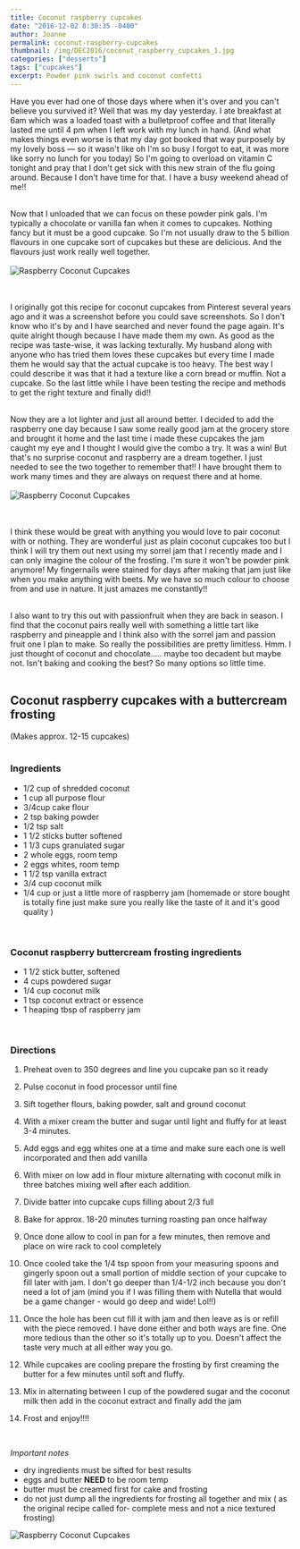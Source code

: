 ```yaml
---
title: Coconut raspberry cupcakes
date: "2016-12-02 8:30:35 -0400"
author: Joanne
permalink: coconut-raspberry-cupcakes
thumbnail: /img/DEC2016/coconut_raspberry_cupcakes_1.jpg
categories: ["desserts"]
tags: ["cupcakes"]
excerpt: Powder pink swirls and coconut confetti
---
```


Have you ever had one of those days where when it's over and you can't believe you survived it?   Well that was my day yesterday. I ate breakfast at 6am which was a loaded toast with a bulletproof coffee and that literally lasted me until 4 pm when I left work with my lunch in hand. (And what makes things even worse is that my day got booked that way purposely by my lovely boss &mdash; so it wasn't like oh I'm so busy I forgot to eat, it was more like sorry no lunch for you today) So I'm going to overload on vitamin C tonight and pray that I don't get sick with this new strain of the flu going around.  Because I don't have time for that. I have a busy weekend ahead of me!!
<br><br>

Now that I unloaded that we can focus on these powder pink gals. I'm typically a chocolate or vanilla fan when it comes to cupcakes. Nothing fancy but it must be a good cupcake. So I'm not usually draw to the 5 billion flavours in one cupcake sort of cupcakes but these are delicious. And the flavours just work really well together.
<br>
<br>
![Raspberry Coconut Cupcakes](/img/DEC2016/coconut_raspberry_cupcakes_2.jpg)  
<br>
<br>

I originally got this recipe for coconut cupcakes from Pinterest several years ago and it was a screenshot before you could save screenshots.  So I don't know who it's by and I have searched and never found the page again. It's quite alright though because I have made them my own.  As good as the recipe was taste-wise, it was lacking texturally. My husband along with anyone who has tried them loves these cupcakes but every time I made them he would say that the actual cupcake is too heavy. The best way I could describe it was that it had a texture like a corn bread or muffin. Not a cupcake. So the last little while I have been testing the recipe and methods to get the right texture and finally did!!  
<br>

Now they are a lot lighter and just all around better. I decided to add the raspberry one day because I saw some really good jam at the grocery store and brought it home and the last time i made these cupcakes the jam caught my eye and I thought I would give the combo a try. It was a win! But that's no surprise coconut and raspberry are a dream together. I just needed to see the two together to remember that!! I have brought them to work many times and they are always on request there and at home.
<br>
<br>
![Raspberry Coconut Cupcakes](/img/DEC2016/coconut_raspberry_cupcakes_3.jpg)  
<br>
<br>

I think these would be great with anything you would love to pair coconut with or nothing. They are wonderful just as plain coconut cupcakes too but I think I will try them out next using my sorrel jam that I recently made and I can only imagine the colour of the frosting. I'm sure it won't be powder pink anymore! My fingernails were stained for days after making that jam just like when you make anything with beets.  My we have so much colour to choose from and use in nature. It just amazes me constantly!!
<br><br>

I also want to try this out with passionfruit when they are back in season. I find that the coconut pairs really well with something a little tart like raspberry and pineapple and I think also with the sorrel jam and passion fruit one I plan to make.  So really the possibilities are pretty limitless. Hmm. I just thought of coconut and chocolate..... maybe too decadent but maybe not.  Isn't baking and cooking the best? So many options so little time.     
<br>

## Coconut raspberry cupcakes with a buttercream frosting
(Makes approx. 12-15 cupcakes)
<br><br>

### Ingredients

* 1/2 cup of shredded coconut
* 1 cup all purpose flour
* 3/4cup cake flour
* 2 tsp baking powder
* 1/2 tsp salt
* 1 1/2 sticks butter softened
* 1 1/3 cups granulated sugar
* 2 whole eggs, room temp
* 2 eggs whites, room temp
* 1 1/2 tsp vanilla extract
* 3/4 cup coconut milk
* 1/4 cup or just a little more of raspberry jam (homemade or store bought is totally fine just make sure you really like the taste of it and it's good quality )
<br>

### Coconut raspberry buttercream frosting ingredients

* 1 1/2 stick butter, softened
* 4 cups powdered sugar
* 1/4 cup coconut milk
* 1 tsp coconut extract or essence
* 1 heaping tbsp of raspberry jam
<br>

### Directions

1. Preheat oven to 350 degrees and line you cupcake pan so it ready

1. Pulse coconut in food processor until fine

1. Sift together flours, baking powder, salt and ground coconut

1. With a mixer cream the butter and sugar until light and fluffy for at least 3-4 minutes.

1. Add eggs and egg whites one at a time and make sure each one is well incorporated and then add vanilla

1. With mixer on low add in flour mixture alternating with coconut milk in three batches mixing well after each addition.  

1. Divide batter into cupcake cups filling about 2/3 full   

1. Bake for approx. 18-20 minutes turning roasting pan once halfway

1. Once done allow to cool in pan for a few minutes, then remove and place on wire rack to cool completely

1. Once cooled take the 1/4 tsp spoon from your measuring spoons and gingerly spoon out a small portion of middle section of your cupcake to fill later with jam. I don't go deeper than 1/4-1/2 inch because you don't need a lot of jam (mind you if I was filling them with Nutella that would be a game changer - would go deep and wide! Lol!!)

1. Once the hole has been cut fill it with jam and then leave as is or refill with the piece removed. I have done either and both ways are fine.  One more tedious than the other so  it's totally up to you. Doesn't affect the taste very much at all either way you go.

1. While cupcakes are cooling prepare the frosting by first creaming the butter for a few minutes until soft and fluffy.

1. Mix in alternating between I cup of the powdered sugar and the coconut milk then add in the coconut extract and finally add the jam

1. Frost and enjoy!!!!

<br>

*Important notes*

* dry ingredients must be sifted for best results
* eggs and butter **NEED** to be room temp
* butter must be creamed first for cake and frosting
* do not just dump all the ingredients for frosting all together and mix ( as the original recipe called for- complete mess and not a nice textured frosting)  

![Raspberry Coconut Cupcakes](/img/DEC2016/coconut_raspberry_cupcakes_4.jpg)  
